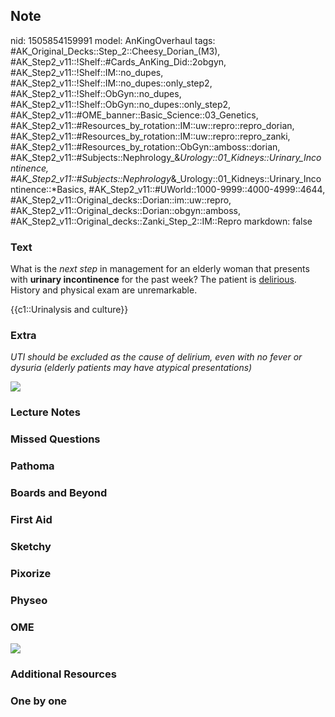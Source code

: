 ## Note
nid: 1505854159991
model: AnKingOverhaul
tags: #AK_Original_Decks::Step_2::Cheesy_Dorian_(M3), #AK_Step2_v11::!Shelf::#Cards_AnKing_Did::2obgyn, #AK_Step2_v11::!Shelf::IM::no_dupes, #AK_Step2_v11::!Shelf::IM::no_dupes::only_step2, #AK_Step2_v11::!Shelf::ObGyn::no_dupes, #AK_Step2_v11::!Shelf::ObGyn::no_dupes::only_step2, #AK_Step2_v11::#OME_banner::Basic_Science::03_Genetics, #AK_Step2_v11::#Resources_by_rotation::IM::uw::repro::repro_dorian, #AK_Step2_v11::#Resources_by_rotation::IM::uw::repro::repro_zanki, #AK_Step2_v11::#Resources_by_rotation::ObGyn::amboss::dorian, #AK_Step2_v11::#Subjects::Nephrology_&_Urology::01_Kidneys::Urinary_Incontinence, #AK_Step2_v11::#Subjects::Nephrology_&_Urology::01_Kidneys::Urinary_Incontinence::*Basics, #AK_Step2_v11::#UWorld::1000-9999::4000-4999::4644, #AK_Step2_v11::Original_decks::Dorian::im::uw::repro, #AK_Step2_v11::Original_decks::Dorian::obgyn::amboss, #AK_Step2_v11::Original_decks::Zanki_Step_2::IM::Repro
markdown: false

### Text
What is the <i>next step</i> in management for an elderly woman
that presents with <b>urinary incontinence</b> for the past week?
The patient is <u>delirious</u>. History and physical exam are
unremarkable.
<div>
  {{c1::Urinalysis and culture}}
</div>

### Extra
<i>UTI should be excluded as the cause of delirium, even with no
fever or dysuria (elderly patients may have atypical
presentations)</i>
<div>
  <div>
    <i><img src="ugh.png"></i>
  </div>
</div>

### Lecture Notes


### Missed Questions


### Pathoma


### Boards and Beyond


### First Aid


### Sketchy


### Pixorize


### Physeo


### OME
<div class="ome-widget">
  <a href="https://onlinemeded.org/spa/obgyn?ref=anki"><img src=
  "_OME_AnkiFlashcards_Topic_4.png"></a>
</div>

### Additional Resources


### One by one

